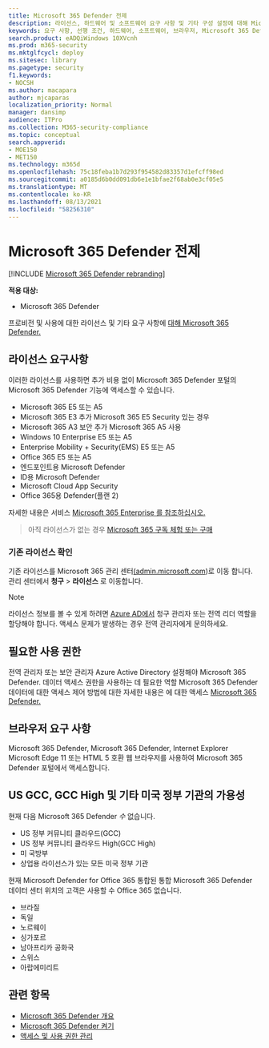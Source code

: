 ```yaml
---
title: Microsoft 365 Defender 전제
description: 라이선스, 하드웨어 및 소프트웨어 요구 사항 및 기타 구성 설정에 대해 Microsoft 365 Defender
keywords: 요구 사항, 선행 조건, 하드웨어, 소프트웨어, 브라우저, Microsoft 365 Defender, M365, 라이선스, E5, A5, EMS, 구매
search.product: eADQiWindows 10XVcnh
ms.prod: m365-security
ms.mktglfcycl: deploy
ms.sitesec: library
ms.pagetype: security
f1.keywords:
- NOCSH
ms.author: macapara
author: mjcaparas
localization_priority: Normal
manager: dansimp
audience: ITPro
ms.collection: M365-security-compliance
ms.topic: conceptual
search.appverid:
- MOE150
- MET150
ms.technology: m365d
ms.openlocfilehash: 75c18feba1b7d293f954582d83357d1efcff98ed
ms.sourcegitcommit: a0185d6b0dd091db6e1e1bfae2f68ab0e3cf05e5
ms.translationtype: MT
ms.contentlocale: ko-KR
ms.lasthandoff: 08/13/2021
ms.locfileid: "58256310"
---
```

# <a name="microsoft-365-defender-prerequisites"></a>Microsoft 365 Defender 전제

[!INCLUDE [Microsoft 365 Defender rebranding](../includes/microsoft-defender.md)]


**적용 대상:**
- Microsoft 365 Defender

프로비전 및 사용에 대한 라이선스 및 기타 요구 사항에 [대해 Microsoft 365 Defender.](microsoft-365-defender.md)

## <a name="licensing-requirements"></a>라이선스 요구사항
이러한 라이선스를 사용하면 추가 비용 없이 Microsoft 365 Defender 포털의 Microsoft 365 Defender 기능에 액세스할 수 있습니다.

- Microsoft 365 E5 또는 A5
- Microsoft 365 E3 추가 Microsoft 365 E5 Security 있는 경우
- Microsoft 365 A3 보안 추가 Microsoft 365 A5 사용
- Windows 10 Enterprise E5 또는 A5
- Enterprise Mobility + Security(EMS) E5 또는 A5 
- Office 365 E5 또는 A5
- 엔드포인트용 Microsoft Defender
- ID용 Microsoft Defender 
- Microsoft Cloud App Security
- Office 365용 Defender(플랜 2)

자세한 내용은 서비스 [Microsoft 365 Enterprise 를 참조하십시오.](https://www.microsoft.com/licensing/product-licensing/microsoft-365-enterprise)

> 아직 라이선스가 없는 경우 [Microsoft 365 구독 체험 또는 구매](../../commerce/try-or-buy-microsoft-365.md)

### <a name="check-your-existing--licenses"></a>기존 라이선스 확인
기존 라이선스를 Microsoft 365 관리 센터[(admin.microsoft.com](https://admin.microsoft.com/))로 이동 합니다. 관리 센터에서 **청구** > **라이선스** 로 이동합니다.

>[!NOTE]
> 라이선스 정보를 볼 수  있게 하려면  [Azure AD에서](/azure/active-directory/users-groups-roles/directory-assign-admin-roles#available-roles) 청구 관리자 또는 전역 리더 역할을 할당해야 합니다. 액세스 문제가 발생하는 경우 전역 관리자에게 문의하세요.

## <a name="required-permissions"></a>필요한 사용 권한
전역 관리자  또는 보안  관리자 Azure Active Directory 설정해야 Microsoft 365 Defender. 데이터 액세스 권한을 사용하는 데 필요한 역할 Microsoft 365 Defender 데이터에 대한 액세스 제어 방법에 대한 자세한 내용은 에 대한 액세스 [Microsoft 365 Defender.](m365d-permissions.md)

## <a name="browser-requirements"></a>브라우저 요구 사항
Microsoft 365 Defender, Microsoft 365 Defender, Internet Explorer Microsoft Edge 11 또는 HTML 5 호환 웹 브라우저를 사용하여 Microsoft 365 Defender 포털에서 액세스합니다.

## <a name="availability-to-us-gcc-gcc-high-and-other-us-government-institutions"></a>US GCC, GCC High 및 기타 미국 정부 기관의 가용성
현재 다음 Microsoft 365 Defender *수* 없습니다.
- US 정부 커뮤니티 클라우드(GCC)
- US 정부 커뮤니티 클라우드 High(GCC High)
- 미 국방부
- 상업용 라이선스가 있는 모든 미국 정부 기관


현재 Microsoft Defender for Office 365 통합된 통합 Microsoft 365 Defender 데이터 센터 위치의 고객은 사용할 수 Office 365 없습니다.

- 브라질 
- 독일 
- 노르웨이 
- 싱가포르 
- 남아프리카 공화국
- 스위스 
- 아랍에미리트 


## <a name="related-topics"></a>관련 항목
- [Microsoft 365 Defender 개요](microsoft-365-defender.md)
- [Microsoft 365 Defender 켜기](m365d-enable.md)
- [액세스 및 사용 권한 관리](m365d-permissions.md)
